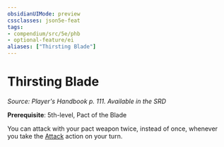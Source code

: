 ```yaml
---
obsidianUIMode: preview
cssclasses: json5e-feat
tags:
- compendium/src/5e/phb
- optional-feature/ei
aliases: ["Thirsting Blade"]
---
```

# Thirsting Blade
*Source: Player's Handbook p. 111. Available in the <span title='Systems Reference Document (5.1)'>SRD</span>*  

**Prerequisite**: 5th-level, Pact of the Blade

You can attack with your pact weapon twice, instead of once, whenever you take the [Attack](2-Mechanics/CLI/rules/actions.md#Attack) action on your turn.